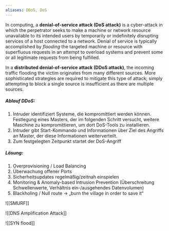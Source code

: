 ```yaml
---
aliases: DDoS, DoS
---
```


In computing, a **denial-of-service attack (DoS attack)** is a cyber-attack in which the perpetrator seeks to make a machine or network resource unavailable to its intended users by temporarily or indefinitely disrupting services of a host connected to a network. Denial of service is typically accomplished by *flooding* the targeted machine or resource with superfluous requests in an attempt to overload systems and prevent some or all legitimate requests from being fulfilled.

In a **distributed denial-of-service attack (DDoS attack)**, the incoming traffic flooding the victim originates from many different sources. More sophisticated strategies are required to mitigate this type of attack; simply attempting to block a single source is insufficient as there are multiple sources.

##### Ablauf DDoS:
1. Intruder identifiziert Systeme, die kompromittiert werden können. Festlegung eines Masters, der im folgenden Schritt versucht, weitere Maschine zu kompromittieren, um dort DoS-Tools zu installieren. 
2. Intruder gibt Start-Kommando und Informationen über Ziel des Angriffs an Master, der diese Informationen weiterverteilt. 
3. Zum festgelegten Zeitpunkt startet der DoS-Angriff

##### Lösung:
1. Overprovisioning / Load Balancing 
2. Überwachung offener Ports 
3. Sicherheitsupdates regelmäßig/zeitnah einspielen 
4. Monitoring & Anomaly-based Intrusion Prevention (Überschreitung Schwellenwerte, Verhältnis ein-/ausgehendes Datenvolumen) 
5. Blackholing / Null route → „burn the village in order to save it“



![[SMURF]]

![[DNS Amplification Attack]]

![[SYN flood]]
